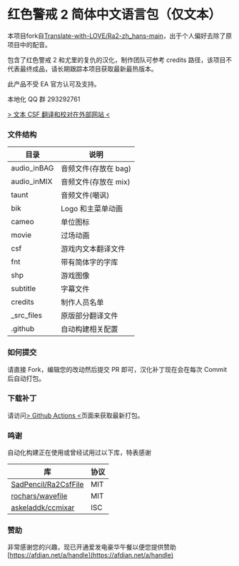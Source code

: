 # 红色警戒 2 简体中文语言包（仅文本）
本项目fork自[Translate-with-LOVE/Ra2-zh_hans-main](https://github.com/Translate-with-LOVE/Ra2-zh_hans-main)，出于个人偏好去除了原项目中的配音。

包含了红色警戒 2 和尤里的复仇的汉化，制作团队可参考 credits 路径，该项目不代表最终成品，请长期跟踪本项目获取最新最热版本。

此产品不受 EA 官方认可及支持。

本地化 QQ 群 293292761

[> 文本 CSF 翻译和校对在外部网站 <](https://weblate.bysb.net/projects/red-alert-2/)

### 文件结构

| 目录        | 说明                 |
| ----------- | -------------------- |
| audio_inBAG | 音频文件(存放在 bag) |
| audio_inMIX | 音频文件(存放在 mix) |
| taunt       | 音频文件(嘲讽)       |
| bik         | Logo 和主菜单动画    |
| cameo       | 单位图标             |
| movie       | 过场动画             |
| csf         | 游戏内文本翻译文件   |
| fnt         | 带有简体字的字库     |
| shp         | 游戏图像             |
| subtitle    | 字幕文件             |
| credits     | 制作人员名单         |
| \_src_files | 原版部分翻译文件     |
| \.github    | 自动构建相关配置     |

### 如何提交

请直接 Fork，编辑您的改动然后提交 PR 即可，汉化补丁现在会在每次 Commit 后自动打包。

### 下载补丁

请访问[> Github Actions <](https://github.com/Translate-with-LOVE/Ra2-zh_hans-main/actions)页面来获取最新打包。

### 鸣谢

自动化构建正在使用或曾经试用过以下库，特表感谢

| 库                                                              | 协议 |
| --------------------------------------------------------------- | ---- |
| [SadPencil/Ra2CsfFile](https://github.com/SadPencil/Ra2CsfFile) | MIT  |
| [rochars/wavefile](https://github.com/rochars/wavefile)         | MIT  |
| [askeladdk/ccmixar](https://github.com/askeladdk/ccmixar)       | ISC  |

### 赞助

非常感谢您的兴趣，现已开通爱发电豪华午餐以便您提供赞助
[https://afdian.net/a/handle](https://afdian.net/a/handle)
